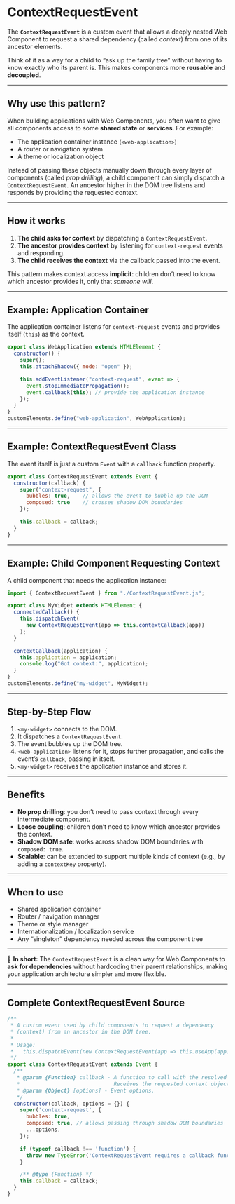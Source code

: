 # ContextRequestEvent

The **`ContextRequestEvent`** is a custom event that allows a deeply nested Web Component to request a shared dependency (called *context*) from one of its ancestor elements.

Think of it as a way for a child to “ask up the family tree” without having to know exactly who its parent is. This makes components more **reusable** and **decoupled**.

---

## Why use this pattern?

When building applications with Web Components, you often want to give all components access to some **shared state** or **services**. For example:

* The application container instance (`<web-application>`)
* A router or navigation system
* A theme or localization object

Instead of passing these objects manually down through every layer of components (called *prop drilling*), a child component can simply dispatch a `ContextRequestEvent`. An ancestor higher in the DOM tree listens and responds by providing the requested context.

---

## How it works

1. **The child asks for context** by dispatching a `ContextRequestEvent`.
2. **The ancestor provides context** by listening for `context-request` events and responding.
3. **The child receives the context** via the callback passed into the event.

This pattern makes context access **implicit**: children don’t need to know which ancestor provides it, only that *someone will*.

---

## Example: Application Container

The application container listens for `context-request` events and provides itself (`this`) as the context.

```js
export class WebApplication extends HTMLElement {
  constructor() {
    super();
    this.attachShadow({ mode: "open" });

    this.addEventListener("context-request", event => {
      event.stopImmediatePropagation();
      event.callback(this); // provide the application instance
    });
  }
}
customElements.define("web-application", WebApplication);
```

---

## Example: ContextRequestEvent Class

The event itself is just a custom `Event` with a `callback` function property.

```js
export class ContextRequestEvent extends Event {
  constructor(callback) {
    super("context-request", {
      bubbles: true,    // allows the event to bubble up the DOM
      composed: true    // crosses shadow DOM boundaries
    });

    this.callback = callback;
  }
}
```

---

## Example: Child Component Requesting Context

A child component that needs the application instance:

```js
import { ContextRequestEvent } from "./ContextRequestEvent.js";

export class MyWidget extends HTMLElement {
  connectedCallback() {
    this.dispatchEvent(
      new ContextRequestEvent(app => this.contextCallback(app))
    );
  }

  contextCallback(application) {
    this.application = application;
    console.log("Got context:", application);
  }
}
customElements.define("my-widget", MyWidget);
```

---

## Step-by-Step Flow

1. `<my-widget>` connects to the DOM.
2. It dispatches a `ContextRequestEvent`.
3. The event bubbles up the DOM tree.
4. `<web-application>` listens for it, stops further propagation, and calls the event’s `callback`, passing in itself.
5. `<my-widget>` receives the application instance and stores it.

---

## Benefits

* **No prop drilling**: you don’t need to pass context through every intermediate component.
* **Loose coupling**: children don’t need to know which ancestor provides the context.
* **Shadow DOM safe**: works across shadow DOM boundaries with `composed: true`.
* **Scalable**: can be extended to support multiple kinds of context (e.g., by adding a `contextKey` property).

---

## When to use

* Shared application container
* Router / navigation manager
* Theme or style manager
* Internationalization / localization service
* Any “singleton” dependency needed across the component tree

---

🔑 **In short:**
The `ContextRequestEvent` is a clean way for Web Components to **ask for dependencies** without hardcoding their parent relationships, making your application architecture simpler and more flexible.

---

## Complete ContextRequestEvent Source

```js
/**
 * A custom event used by child components to request a dependency
 * (context) from an ancestor in the DOM tree.
 *
 * Usage:
 *   this.dispatchEvent(new ContextRequestEvent(app => this.useApp(app)));
 */
export class ContextRequestEvent extends Event {
  /**
   * @param {Function} callback - A function to call with the resolved context.
   *                              Receives the requested context object.
   * @param {Object} [options] - Event options.
   */
  constructor(callback, options = {}) {
    super('context-request', {
      bubbles: true,
      composed: true, // allows passing through shadow DOM boundaries
      ...options,
    });

    if (typeof callback !== 'function') {
      throw new TypeError('ContextRequestEvent requires a callback function.');
    }

    /** @type {Function} */
    this.callback = callback;
  }
}

```
